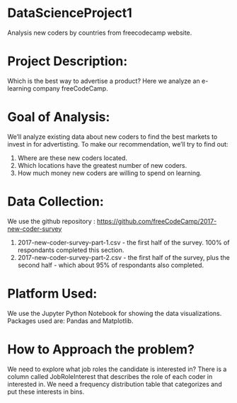 # DataScienceProject1
Analysis new coders by countries from freecodecamp website. 

# Project Description:
Which is the best way to advertise a product? Here we analyze an e-learning company freeCodeCamp.

# Goal of Analysis:
We’ll analyze existing data about new coders to find the best markets to invest in for advertisting. To make our recommendation, we’ll try to find out:
1.	Where are these new coders located.
2. Which locations have the greatest number of new coders.
3. 	How much money new coders are willing to spend on learning.

# Data Collection:
We use the github repository : https://github.com/freeCodeCamp/2017-new-coder-survey
1.	2017-new-coder-survey-part-1.csv - the first half of the survey. 100% of respondants completed this section.
2.	2017-new-coder-survey-part-2.csv - the first half of the survey, plus the second half - which about 95% of respondants also completed.

# Platform Used:
We use the Jupyter Python Notebook for showing the data visualizations. 
Packages used are:  Pandas and Matplotlib.

# How to Approach the problem?
We need to explore what job roles the candidate is interested in? There is a column called JobRoleInterest that describes the role of each coder in interested in. We need a frequency distribution table that categorizes and put these interests in bins.







 
